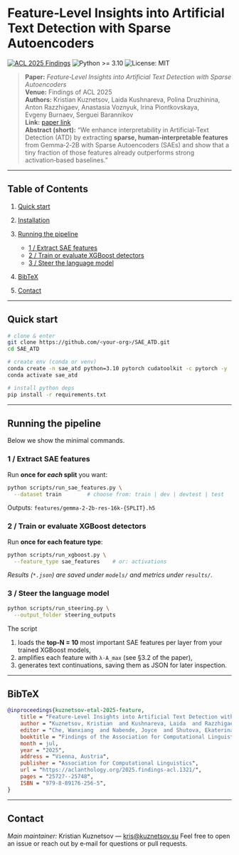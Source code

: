 # Feature‑Level Insights into Artificial Text Detection with Sparse Autoencoders

[![ACL 2025 Findings](https://img.shields.io/badge/ACL%202025-Findings-blue)](https://aclanthology.org/2025.findings-acl.1321)
![Python >= 3.10](https://img.shields.io/badge/python-3.10%2B-green)
![License: MIT](https://img.shields.io/badge/License-MIT-yellow)

> **Paper:** *Feature‑Level Insights into Artificial Text Detection with Sparse Autoencoders* \
> **Venue:** Findings of ACL 2025 \
> **Authors:** Kristian Kuznetsov, Laida Kushnareva, Polina Druzhinina, Anton Razzhigaev, Anastasia Voznyuk, Irina Piontkovskaya, Evgeny Burnaev, Serguei Barannikov \
> **Link:** [paper link](https://aclanthology.org/2025.findings-acl.1321/) \
> **Abstract (short):**
> “We enhance interpretability in Artificial‑Text Detection (ATD) by extracting **sparse, human‑interpretable features** from Gemma‑2‑2B with Sparse Autoencoders (SAEs) and show that a tiny fraction of those features already outperforms strong activation‑based baselines.” 

---

## Table of Contents

1. [Quick start](#quick-start)
2. [Installation](#installation)
3. [Running the pipeline](#running-the-pipeline)

   * [1 / Extract SAE features](#1--extract-sae-features)
   * [2 / Train or evaluate XGBoost detectors](#2--train-or-evaluate-xgboost-detectors)
   * [3 / Steer the language model](#3--steer-the-language-model)
4. [BibTeX](#bibtex)
5. [Contact](#contact)

---

## Quick start

```bash
# clone & enter
git clone https://github.com/<your‑org>/SAE_ATD.git
cd SAE_ATD

# create env (conda or venv)
conda create -n sae_atd python=3.10 pytorch cudatoolkit -c pytorch -y
conda activate sae_atd

# install python deps
pip install -r requirements.txt
```

---

## Running the pipeline

Below we show the minimal commands.

### 1 / Extract SAE features

Run **once for *each* split** you want:

```bash
python scripts/run_sae_features.py \
  --dataset train        # choose from: train | dev | devtest | test
```

Outputs: `features/gemma-2-2b-res-16k-{SPLIT}.h5`

### 2 / Train or evaluate XGBoost detectors

Run **once for each feature type**:

```bash
python scripts/run_xgboost.py \
  --feature_type sae_features    # or: activations
```

*Results (`*.json`) are saved under `models/` and metrics under `results/`.*

### 3 / Steer the language model


```bash
python scripts/run_steering.py \
  --output_folder steering_outputs
```

The script

1. loads the **top‑N = 10** most important SAE features per layer from your trained XGBoost models,
2. amplifies each feature with `λ·A_max` (see §3.2 of the paper),
3. generates text continuations, saving them as JSON for later inspection.

---

## BibTeX

```bibtex
@inproceedings{kuznetsov-etal-2025-feature,
    title = "Feature-Level Insights into Artificial Text Detection with Sparse Autoencoders",
    author = "Kuznetsov, Kristian  and Kushnareva, Laida  and Razzhigaev, Anton  and Druzhinina, Polina  and Voznyuk, Anastasia  and Piontkovskaya, Irina  and Burnaev, Evgeny  and Barannikov, Serguei",
    editor = "Che, Wanxiang  and Nabende, Joyce  and Shutova, Ekaterina  and Pilehvar, Mohammad Taher",
    booktitle = "Findings of the Association for Computational Linguistics: ACL 2025",
    month = jul,
    year = "2025",
    address = "Vienna, Austria",
    publisher = "Association for Computational Linguistics",
    url = "https://aclanthology.org/2025.findings-acl.1321/",
    pages = "25727--25748",
    ISBN = "979-8-89176-256-5",
}
```

---

## Contact

*Main maintainer:* Kristian Kuznetsov — [kris@kuznetsov.su](mailto:kris@kuznetsov.su)
Feel free to open an issue or reach out by e‑mail for questions or pull requests.
